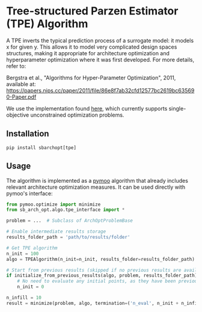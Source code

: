 # Tree-structured Parzen Estimator (TPE) Algorithm

A TPE inverts the typical prediction process of a surrogate model: it models x for given y. This allows it to model
very complicated design spaces structures, making it appropriate for architecture optimization and hyperparameter
optimization where it was first developed. For more details, refer to:

Bergstra et al., "Algorithms for Hyper-Parameter Optimization", 2011, available at:
https://papers.nips.cc/paper/2011/file/86e8f7ab32cfd12577bc2619bc635690-Paper.pdf

We use the implementation found [here](https://github.com/nabenabe0928/tpe), which currently supports single-objective
unconstrained optimization problems.

## Installation

```
pip install sbarchopt[tpe]
```

## Usage

The algorithm is implemented as a [pymoo](https://pymoo.org/) algorithm that already includes relevant architecture
optimization measures. It can be used directly with pymoo's interface:

```python
from pymoo.optimize import minimize
from sb_arch_opt.algo.tpe_interface import *

problem = ...  # Subclass of ArchOptProblemBase

# Enable intermediate results storage
results_folder_path = 'path/to/results/folder'

# Get TPE algorithm
n_init = 100
algo = TPEAlgorithm(n_init=n_init, results_folder=results_folder_path)

# Start from previous results (skipped if no previous results are available)
if initialize_from_previous_results(algo, problem, results_folder_path):
    # No need to evaluate any initial points, as they have been previously evaluated
    n_init = 0

n_infill = 10
result = minimize(problem, algo, termination=('n_eval', n_init + n_infill))
```
